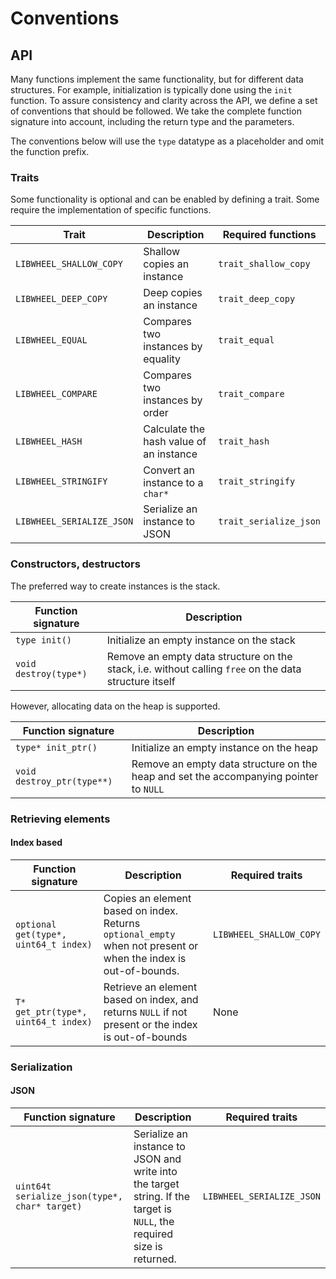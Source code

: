 # Conventions

## API

Many functions implement the same functionality, but for different data structures. For example, initialization is
typically done using the `init` function. To assure consistency and clarity across the API, we define a set of
conventions that should be followed. We take the complete function signature into account, including the return type and
the parameters.

The conventions below will use the `type` datatype as a placeholder and omit the function prefix.

### Traits

Some functionality is optional and can be enabled by defining a trait. Some require the implementation of specific
functions.

| Trait                     | Description                             | Required functions     |
|---------------------------|-----------------------------------------|------------------------|
| `LIBWHEEL_SHALLOW_COPY`   | Shallow copies an instance              | `trait_shallow_copy`   |
| `LIBWHEEL_DEEP_COPY`      | Deep copies an instance                 | `trait_deep_copy`      |
| `LIBWHEEL_EQUAL`          | Compares two instances by equality      | `trait_equal`          |
| `LIBWHEEL_COMPARE`        | Compares two instances by order         | `trait_compare`        |
| `LIBWHEEL_HASH`           | Calculate the hash value of an instance | `trait_hash`           |
| `LIBWHEEL_STRINGIFY`      | Convert an instance to a `char*`        | `trait_stringify`      |
| `LIBWHEEL_SERIALIZE_JSON` | Serialize an instance to JSON           | `trait_serialize_json` |

### Constructors, destructors

The preferred way to create instances is the stack.

| Function signature    | Description                                                                                           |
|-----------------------|-------------------------------------------------------------------------------------------------------|
| `type init()`         | Initialize an empty instance on the stack                                                             |
| `void destroy(type*)` | Remove an empty data structure on the stack, i.e. without calling `free` on the data structure itself |

However, allocating data on the heap is supported.

| Function signature         | Description                                                                           |
|----------------------------|---------------------------------------------------------------------------------------|
| `type* init_ptr()`         | Initialize an empty instance on the heap                                              | 
| `void destroy_ptr(type**)` | Remove an empty data structure on the heap and set the accompanying pointer to `NULL` |

### Retrieving elements

#### Index based

| Function signature                    | Description                                                                                                     | Required traits         |
|---------------------------------------|-----------------------------------------------------------------------------------------------------------------|-------------------------|
| `optional get(type*, uint64_t index)` | Copies an element based on index. Returns `optional_empty` when not present or when the index is out-of-bounds. | `LIBWHEEL_SHALLOW_COPY` |
| `T* get_ptr(type*, uint64_t index)`   | Retrieve an element based on index, and returns `NULL` if not present or the index is out-of-bounds             | None                    |

### Serialization

#### JSON

| Function signature                            | Description                                                                                                             | Required traits           |
|-----------------------------------------------|-------------------------------------------------------------------------------------------------------------------------|---------------------------|
| `uint64t serialize_json(type*, char* target)` | Serialize an instance to JSON and write into the target string. If the target is `NULL`, the required size is returned. | `LIBWHEEL_SERIALIZE_JSON` |
